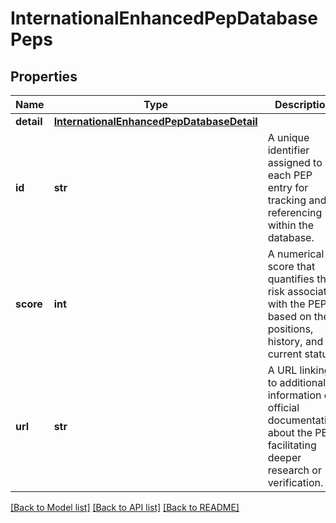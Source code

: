 # InternationalEnhancedPepDatabasePeps

## Properties
Name | Type | Description | Notes
------------ | ------------- | ------------- | -------------
**detail** | [**InternationalEnhancedPepDatabaseDetail**](InternationalEnhancedPepDatabaseDetail.md) |  | [optional] 
**id** | **str** | A unique identifier assigned to each PEP entry for tracking and referencing within the database. | [optional] 
**score** | **int** | A numerical score that quantifies the risk associated with the PEP based on their positions, history, and current status. | [optional] 
**url** | **str** | A URL linking to additional information or official documentation about the PEP, facilitating deeper research or verification. | [optional] 

[[Back to Model list]](../README.md#documentation-for-models) [[Back to API list]](../README.md#documentation-for-api-endpoints) [[Back to README]](../README.md)

